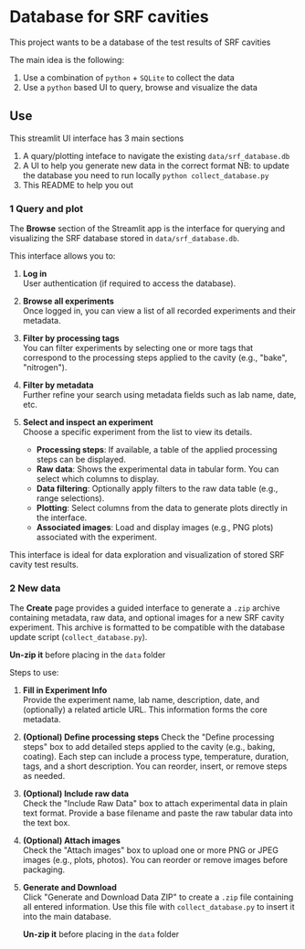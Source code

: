 # Database for SRF cavities
This project wants to be a database of the test results of SRF cavities

The main idea is the following:
1. Use a combination of `python` + `SQLite` to collect the data
2. Use a `python` based UI to query, browse and visualize the data

## Use
This streamlit UI interface has 3 main sections
1. A quary/plotting inteface to navigate the existing `data/srf_database.db`
1. A UI to help you generate new data in the correct format 
  NB: to update the database you need to run locally `python collect_database.py`
1. This README to help you out

### 1 Query and plot

The **Browse** section of the Streamlit app is the interface for querying and visualizing the SRF database stored in `data/srf_database.db`.

This interface allows you to:

1. **Log in**  
   User authentication (if required to access the database).

2. **Browse all experiments**  
   Once logged in, you can view a list of all recorded experiments and their metadata.

3. **Filter by processing tags**  
   You can filter experiments by selecting one or more tags that correspond to the processing steps applied to the cavity (e.g., "bake", "nitrogen").

4. **Filter by metadata**  
   Further refine your search using metadata fields such as lab name, date, etc.

5. **Select and inspect an experiment**  
   Choose a specific experiment from the list to view its details.

   - **Processing steps**: If available, a table of the applied processing steps can be displayed.
   - **Raw data**: Shows the experimental data in tabular form. You can select which columns to display.
   - **Data filtering**: Optionally apply filters to the raw data table (e.g., range selections).
   - **Plotting**: Select columns from the data to generate plots directly in the interface.
   - **Associated images**: Load and display images (e.g., PNG plots) associated with the experiment.

This interface is ideal for data exploration and visualization of stored SRF cavity test results.


### 2 New data

The **Create** page provides a guided interface to generate a `.zip` archive containing metadata, raw data, and optional images for a new SRF cavity experiment. This archive is formatted to be compatible with the database update script (`collect_database.py`).

**Un-zip it** before placing in the `data` folder

Steps to use:

1. **Fill in Experiment Info**  
   Provide the experiment name, lab name, description, date, and (optionally) a related article URL. This information forms the core metadata.

2. **(Optional) Define processing steps** 
   Check the "Define processing steps" box to add detailed steps applied to the cavity (e.g., baking, coating). Each step can include a process type, temperature, duration, tags, and a short description. You can reorder, insert, or remove steps as needed.

3. **(Optional) Include raw data**  
   Check the "Include Raw Data" box to attach experimental data in plain text format. Provide a base filename and paste the raw tabular data into the text box.

4. **(Optional) Attach images**  
   Check the "Attach images" box to upload one or more PNG or JPEG images (e.g., plots, photos). You can reorder or remove images before packaging.

5. **Generate and Download**  
   Click "Generate and Download Data ZIP" to create a `.zip` file containing all entered information. Use this file with `collect_database.py` to insert it into the main database.

   **Un-zip it** before placing in the `data` folder
